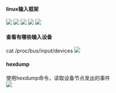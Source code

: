 #### linux输入框架
![](https://picbed-xunxun.oss-cn-shanghai.aliyuncs.com/20220110174636.png)
![](https://picbed-xunxun.oss-cn-shanghai.aliyuncs.com/20220110175009.png)
![](https://picbed-xunxun.oss-cn-shanghai.aliyuncs.com/20220110181147.png)
![](https://picbed-xunxun.oss-cn-shanghai.aliyuncs.com/20220110181259.png)
![](https://picbed-xunxun.oss-cn-shanghai.aliyuncs.com/20220110181330.png)


#### 查看有哪些输入设备
cat /proc/bus/input/devices
![](https://picbed-xunxun.oss-cn-shanghai.aliyuncs.com/20220110212113.png)

#### hexdump
使用hexdump命令，读取设备节点发出的事件  
![](https://picbed-xunxun.oss-cn-shanghai.aliyuncs.com/20220110181606.png)


